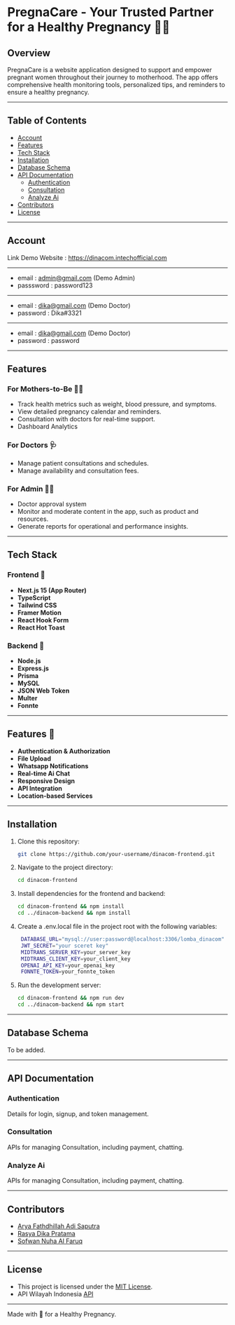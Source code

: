 # PregnaCare - Your Trusted Partner for a Healthy Pregnancy 👩‍🍼

## Overview
PregnaCare is a website application designed to support and empower pregnant women throughout their journey to motherhood. The app offers comprehensive health monitoring tools, personalized tips, and reminders to ensure a healthy pregnancy.

---

## Table of Contents
- [Account](#account)
- [Features](#features)
- [Tech Stack](#tech-stack)
- [Installation](#installation)
- [Database Schema](#database-schema)
- [API Documentation](#api-documentation)
  - [Authentication](#authentication)
  - [Consultation](#consultation)
  - [Analyze Ai](#analyze-ai)
- [Contributors](#contributors)
- [License](#license)

---

## Account

Link Demo Website : https://dinacom.intechofficial.com

---
- email : admin@gmail.com (Demo Admin)
- passsword : password123
---
- email : dika@gmail.com (Demo Doctor)
- password : Dika#3321
---
- email : dika@gmail.com (Demo Doctor)
- password : password

---

## Features

### For Mothers-to-Be 👩‍🍼
- Track health metrics such as weight, blood pressure, and symptoms.
- View detailed pregnancy calendar and reminders.
- Consultation with doctors for real-time support.
- Dashboard Analytics

### For Doctors 🩺
- Manage patient consultations and schedules.
- Manage availability and consultation fees.

### For Admin 👨‍💼
- Doctor approval system
- Monitor and moderate content in the app, such as product and resources.
- Generate reports for operational and performance insights.

---

## Tech Stack

### Frontend 🎨
- **Next.js 15 (App Router)**
- **TypeScript**
- **Tailwind CSS**
- **Framer Motion**
- **React Hook Form**
- **React Hot Toast**

### Backend 💾
- **Node.js**
- **Express.js**
- **Prisma**
- **MySQL**
- **JSON Web Token**
- **Multer**
- **Fonnte**

---

## Features 🚀
- **Authentication & Authorization**
- **File Upload**
- **Whatsapp Notifications**
- **Real-time Ai Chat**
- **Responsive Design**
- **API Integration**
- **Location-based Services**

---

## Installation
1. Clone this repository:
   ```bash
   git clone https://github.com/your-username/dinacom-frontend.git
   ```
2. Navigate to the project directory:
   ```bash
   cd dinacom-frontend
   ```
3. Install dependencies for the frontend and backend:
   ```bash
   cd dinacom-frontend && npm install
   cd ../dinacom-backend && npm install
   ```
4. Create a .env.local file in the project root with the following variables:
   ```bash
    DATABASE_URL="mysql://user:password@localhost:3306/lomba_dinacom"
    JWT_SECRET="your sceret key"
    MIDTRANS_SERVER_KEY=your_server_key
    MIDTRANS_CLIENT_KEY=your_client_key
    OPENAI_API_KEY=your_openai_key
    FONNTE_TOKEN=your_fonnte_token
   ```

6. Run the development server:
   ```bash
   cd dinacom-frontend && npm run dev
   cd ../dinacom-backend && npm start
   ```

---

## Database Schema
To be added.

---

## API Documentation

### Authentication
Details for login, signup, and token management.

### Consultation
APIs for managing Consultation, including payment, chatting.

### Analyze Ai
APIs for managing Consultation, including payment, chatting.

---

## Contributors
- [Arya Fathdhillah Adi Saputra](https://github.com/afasarya)
- [Rasya Dika Pratama](https://github.com/dikaproject)
- [Sofwan Nuha Al Faruq](https://github.com/theonlyshannon)

---

## License
- This project is licensed under the [MIT License](LICENSE).
- API Wilayah Indonesia [API](https://github.com/emsifa/api-wilayah-indonesia.git)
---

Made with 💚 for a Healthy Pregnancy.
